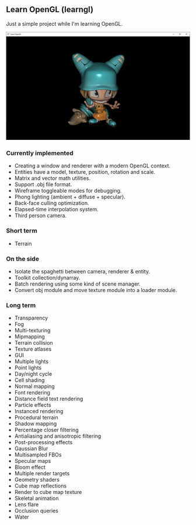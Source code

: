 ## Learn OpenGL (learngl)

Just a simple project while I'm learning OpenGL.

![Wakfu example character](docs/screenshot.png)

### Currently implemented

- Creating a window and renderer with a modern OpenGL context.
- Entities have a model, texture, position, rotation and scale.
- Matrix and vector math utilities.
- Support .obj file format.
- Wireframe toggleable modes for debugging.
- Phong lighting (ambient + diffuse + specular).
- Back-face culling optimization.
- Elapsed-time interpolation system.
- Third person camera.

### Short term

- Terrain

### On the side

- Isolate the spaghetti between camera, renderer & entity.
- Toolkit collection/dynarray.
- Batch rendering using some kind of scene manager.
- Convert obj module and move texture module into a loader module.

### Long term

- Transparency
- Fog
- Multi-texturing
- Mipmapping
- Terrain collision
- Texture atlases
- GUI
- Multiple lights
- Point lights
- Day/night cycle
- Cell shading
- Normal mapping
- Font rendering
- Distance field text rendering
- Particle effects
- Instanced rendering
- Procedural terrain
- Shadow mapping
- Percentage closer filtering
- Antialiasing and anisotropic filtering
- Post-processing effects
- Gaussian Blur
- Multisampled FBOs
- Specular maps
- Bloom effect
- Multiple render targets
- Geometry shaders
- Cube map reflections
- Render to cube map texture
- Skeletal animation
- Lens flare
- Occlusion queries
- Water
